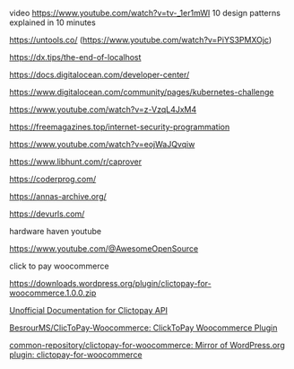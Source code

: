 video https://www.youtube.com/watch?v=tv-_1er1mWI 10 design patterns explained in  10 minutes

https://untools.co/ (https://www.youtube.com/watch?v=PiYS3PMXOjc)

https://dx.tips/the-end-of-localhost


https://docs.digitalocean.com/developer-center/

https://www.digitalocean.com/community/pages/kubernetes-challenge

https://www.youtube.com/watch?v=z-VzqL4JxM4

https://freemagazines.top/internet-security-programmation


https://www.youtube.com/watch?v=eojWaJQvqiw

https://www.libhunt.com/r/caprover

https://coderprog.com/

https://annas-archive.org/

https://devurls.com/


hardware haven youtube

https://www.youtube.com/@AwesomeOpenSource

click to pay woocommerce

https://downloads.wordpress.org/plugin/clictopay-for-woocommerce.1.0.0.zip

[Unofficial Documentation for Clictopay API](https://mczen-technologies.github.io/clictopay-api/#tag/payment)

[BesrourMS/ClicToPay-Woocommerce: ClickToPay Woocommerce Plugin](https://github.com/BesrourMS/ClicToPay-Woocommerce)

[common-repository/clictopay-for-woocommerce: Mirror of WordPress.org plugin: clictopay-for-woocommerce](https://github.com/common-repository/clictopay-for-woocommerce)

